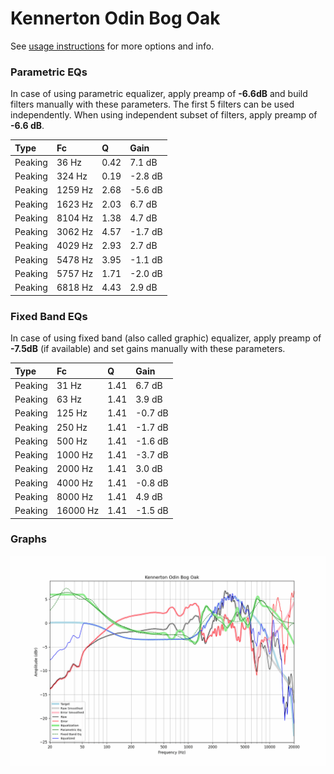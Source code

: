 # Kennerton Odin Bog Oak
See [usage instructions](https://github.com/jaakkopasanen/AutoEq#usage) for more options and info.

### Parametric EQs
In case of using parametric equalizer, apply preamp of **-6.6dB** and build filters manually
with these parameters. The first 5 filters can be used independently.
When using independent subset of filters, apply preamp of **-6.6 dB**.

| Type    | Fc      |    Q | Gain    |
|:--------|:--------|:-----|:--------|
| Peaking | 36 Hz   | 0.42 | 7.1 dB  |
| Peaking | 324 Hz  | 0.19 | -2.8 dB |
| Peaking | 1259 Hz | 2.68 | -5.6 dB |
| Peaking | 1623 Hz | 2.03 | 6.7 dB  |
| Peaking | 8104 Hz | 1.38 | 4.7 dB  |
| Peaking | 3062 Hz | 4.57 | -1.7 dB |
| Peaking | 4029 Hz | 2.93 | 2.7 dB  |
| Peaking | 5478 Hz | 3.95 | -1.1 dB |
| Peaking | 5757 Hz | 1.71 | -2.0 dB |
| Peaking | 6818 Hz | 4.43 | 2.9 dB  |

### Fixed Band EQs
In case of using fixed band (also called graphic) equalizer, apply preamp of **-7.5dB**
(if available) and set gains manually with these parameters.

| Type    | Fc       |    Q | Gain    |
|:--------|:---------|:-----|:--------|
| Peaking | 31 Hz    | 1.41 | 6.7 dB  |
| Peaking | 63 Hz    | 1.41 | 3.9 dB  |
| Peaking | 125 Hz   | 1.41 | -0.7 dB |
| Peaking | 250 Hz   | 1.41 | -1.7 dB |
| Peaking | 500 Hz   | 1.41 | -1.6 dB |
| Peaking | 1000 Hz  | 1.41 | -3.7 dB |
| Peaking | 2000 Hz  | 1.41 | 3.0 dB  |
| Peaking | 4000 Hz  | 1.41 | -0.8 dB |
| Peaking | 8000 Hz  | 1.41 | 4.9 dB  |
| Peaking | 16000 Hz | 1.41 | -1.5 dB |

### Graphs
![](./Kennerton%20Odin%20Bog%20Oak.png)